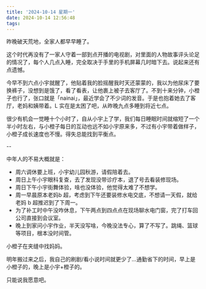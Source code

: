 ```yaml
---
title: '2024-10-14 星期一'
date: 2024-10-14 12:56:48
tags:
---
```


昨晚破天荒地，全家人都早早睡了。

这个时代再没有了一家人守着一部到点开播的电视剧，对里面的人物故事评头论足的情况了，每个人几点入睡，完全取决于手里的手机屏幕几时暗下去。说起来还有点遗憾。

今早不到六点小宇就醒了，他贴着我的脸摇醒我时天还蒙蒙的，我以为他尿床了要换裤子，没想到是饿了，看了看表，让他裹上被子去客厅了。不到十来分钟，小橙子也行了，张口就是「nainai」，最近学会了不少词的发音。于是也抱着她去了客厅，老妈和姨带着。L 实在是太困了吧，从昨晚九点多睡到将近七点。

很少有机会一觉睡十个小时了，自从小宇上了学，我们每日睡眠时间就缩短了一个半小时左右，与小橙子每日的互动也远不如小宇原来多，不过有小宇带着做样子，小橙子成长速度也不慢。得失总能找到平衡点。

--

中年人的不易大概就是：

- 周六调休要上班，小宇幼儿园秋游，请假陪着去。
- 周日上午小宇眼科复查，去了发现没带诊疗本，退了号去看装修现场。
- 周日下午小宇街舞体验，啥也没体验，他觉得太难了不想学。
- 周一早晨原本老妈b 超，考虑到下午还要装修水电交底，不想请一天假，就给老妈 b 超推迟到了下周一。
- 为了补工时中午没咋休息，下午两点到四点点在现场聊水电门窗，完了打车回公司直接到会议室。
- 晚上到家问小宇作业，半天没写啥，今晚没法专心，算了不写了。跳绳、篮球等项目，根本没时间管。

小橙子在夹缝中找妈妈。

明年搬过来之后，我自己的刷剧/看小说时间就更少了...通勤省下的时间，早上是小橙子的，晚上是小宇+橙子的。

只能说我愿意吧。

